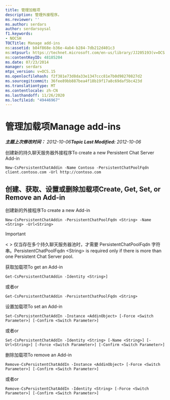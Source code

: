 ```yaml
---
title: 管理加载项
description: 管理外接程序。
ms.reviewer: ''
ms.author: serdars
author: serdarsoysal
f1.keywords:
- NOCSH
TOCTitle: Manage add-ins
ms:assetid: b84f868e-b36e-4ab4-b284-7db212d401c3
ms:mtpsurl: https://technet.microsoft.com/en-us/library/JJ205193(v=OCS.15)
ms:contentKeyID: 48185204
ms.date: 07/23/2014
manager: serdars
mtps_version: v=OCS.15
ms.openlocfilehash: f2f381e73d8da33e1347ccc81e7b0d98270827d2
ms.sourcegitcommit: 36fee89bb887bea4f18b19f17a8c69daf5bc423d
ms.translationtype: MT
ms.contentlocale: zh-CN
ms.lasthandoff: 11/26/2020
ms.locfileid: "49446967"
---
```

# <a name="manage-add-ins"></a><span data-ttu-id="dbe27-103">管理加载项</span><span class="sxs-lookup"><span data-stu-id="dbe27-103">Manage add-ins</span></span>

<div data-xmlns="http://www.w3.org/1999/xhtml">

<div class="topic" data-xmlns="http://www.w3.org/1999/xhtml" data-msxsl="urn:schemas-microsoft-com:xslt" data-cs="https://msdn.microsoft.com/">

<div data-asp="https://msdn2.microsoft.com/asp">



</div>

<div id="mainSection">

<div id="mainBody"><span data-ttu-id="dbe27-104">

<span> </span></span><span class="sxs-lookup"><span data-stu-id="dbe27-104">

<span> </span></span></span>

<span data-ttu-id="dbe27-105">_**主题上次修改时间：** 2012-10-06_</span><span class="sxs-lookup"><span data-stu-id="dbe27-105">_**Topic Last Modified:** 2012-10-06_</span></span>

<span data-ttu-id="dbe27-106">创建新的持久聊天服务器外接程序</span><span class="sxs-lookup"><span data-stu-id="dbe27-106">To create a new Persistent Chat Server Add-in</span></span>

    New-CsPersistentChatAddin -Name Contoso -PersistentChatPoolFqdn client.contoso.com -Url http://contoso.com 

<div>

## <a name="create-get-set-or-remove-an-add-in"></a><span data-ttu-id="dbe27-107">创建、获取、设置或删除加载项</span><span class="sxs-lookup"><span data-stu-id="dbe27-107">Create, Get, Set, or Remove an Add-in</span></span>

<span data-ttu-id="dbe27-108">创建新的外接程序</span><span class="sxs-lookup"><span data-stu-id="dbe27-108">To create a new Add-in</span></span>

    New-CsPersistentChatAddin -PersistentChatPoolFqdn <String> -Name <String> -Url<String>

<div>


> [!IMPORTANT]  
> <span data-ttu-id="dbe27-109">&lt; &gt; 仅当存在多个持久聊天服务器池时，才需要 PersistentChatPoolFqdn 字符串。</span><span class="sxs-lookup"><span data-stu-id="dbe27-109">PersistentChatPoolFqdn &lt;String&gt; is required only if there is more than one Persistent Chat Server pool.</span></span>



</div>

<span data-ttu-id="dbe27-110">获取加载项</span><span class="sxs-lookup"><span data-stu-id="dbe27-110">To get an Add-in</span></span>

    Get-CsPersistentChatAddin -Identity <String>]

<span data-ttu-id="dbe27-111">或者</span><span class="sxs-lookup"><span data-stu-id="dbe27-111">or</span></span>

    Get-CsPersistentChatAddin -PersistentChatPoolFqdn <String>

<span data-ttu-id="dbe27-112">设置加载项</span><span class="sxs-lookup"><span data-stu-id="dbe27-112">To set an Add-in</span></span>

    Set-CsPersistentChatAddIn -Instance <AddinObject> [-Force <Switch Parameter>] [-Confirm <Switch Parameter>]

<span data-ttu-id="dbe27-113">或者</span><span class="sxs-lookup"><span data-stu-id="dbe27-113">or</span></span>

    Set-CsPersistentChatAddIn -Identity <String> [-Name <String>] [-Url<String>] [-Force <Switch Parameter>] [-Confirm <Switch Parameter>]

<span data-ttu-id="dbe27-114">删除加载项</span><span class="sxs-lookup"><span data-stu-id="dbe27-114">To remove an Add-in</span></span>

    Remove-CsPersistentChatAddIn -Instance <AddinObject> [-Force <Switch Parameter>] [-Confirm <Switch Parameter>]

<span data-ttu-id="dbe27-115">或者</span><span class="sxs-lookup"><span data-stu-id="dbe27-115">or</span></span>

    Remove-CsPersistentChatAddIn -Identity <String> [-Force <Switch Parameter>] [-Confirm <Switch Parameter>]

<span data-ttu-id="dbe27-116"></div>

</div>

<span> </span>

</div>

</div>

</span><span class="sxs-lookup"><span data-stu-id="dbe27-116"></div>

</div>

<span> </span>

</div>

</div>

</span></span></div>

